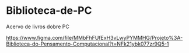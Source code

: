 # Biblioteca-de-PC
Acervo de livros dobre PC

https://www.figma.com/file/MMbFhFUfExH3vLwyPYMMHG/Projeto%3A-Biblioteca-do-Pensamento-Computacional?t=NFk21ybk077zr9Q5-1
